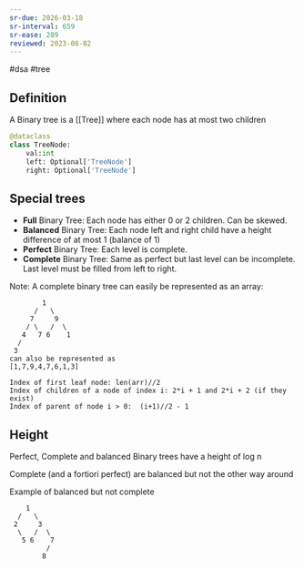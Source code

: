 ```yaml
---
sr-due: 2026-03-18
sr-interval: 659
sr-ease: 289
reviewed: 2023-08-02
---
```


#dsa #tree

## Definition

A Binary tree is a [[Tree]] where each node has at most two children

```python
@dataclass
class TreeNode:
    val:int
    left: Optional['TreeNode']
    right: Optional['TreeNode']
```

## Special trees

- **Full** Binary Tree: Each node has either 0 or 2 children. Can be skewed.
- **Balanced** Binary Tree: Each node left and right child have a height difference of at most 1 (balance of 1)
- **Perfect** Binary Tree: Each level is complete.
- **Complete** Binary Tree: Same as perfect but last level can be incomplete. Last level must be filled from left to right.

Note: A complete binary tree can easily be represented as an array:
```
        1
      /   \
     7     9
    / \   /  \
   4   7 6    1
  /
 3
can also be represented as
[1,7,9,4,7,6,1,3]

Index of first leaf node: len(arr)//2
Index of children of a node of index i: 2*i + 1 and 2*i + 2 (if they exist)
Index of parent of node i > 0:  (i+1)//2 - 1
```

## Height

Perfect, Complete and balanced Binary trees have a height of log n

Complete (and a fortiori perfect) are balanced but not the other way around

Example of balanced but not complete

```
    1
  /   \
 2     3
  \   /  \
   5 6    7
         /
        8
```
